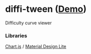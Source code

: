 diffi-tween ([Demo](https://abagames.github.io/diffi-tween/index.html))
======================
Difficulty curve viewer

### Libraries

[Chart.js](http://www.chartjs.org/) /
[Material Design Lite](https://getmdl.io/index.html)
